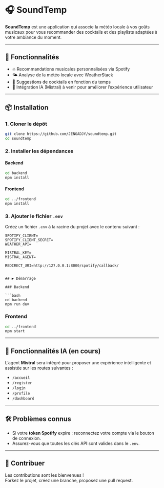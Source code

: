# 🎧 SoundTemp

**SoundTemp** est une application qui associe la météo locale à vos goûts musicaux pour vous recommander des cocktails et des playlists adaptées à votre ambiance du moment.

---

## 🚀 Fonctionnalités

- 🔥 Recommandations musicales personnalisées via Spotify
- 🌤️ Analyse de la météo locale avec WeatherStack
- 🍹 Suggestions de cocktails en fonction du temps
- 🤖 Intégration IA (Mistral) à venir pour améliorer l’expérience utilisateur

---

## 📦 Installation

### 1. Cloner le dépôt

```bash
git clone https://github.com/JENGADJY/soundtemp.git
cd soundtemp
```

### 2. Installer les dépendances

#### Backend

```bash
cd backend
npm install
```

#### Frontend

```bash
cd ../frontend
npm install
```

### 3. Ajouter le fichier `.env`

Créez un fichier `.env` à la racine du projet avec le contenu suivant :

```env
SPOTIFY_CLIENT=
SPOTIFY_CLIENT_SECRET=
WEATHER_API=

MISTRAL_KEY=
MISTRAL_AGENT=

REDIRECT_URI=http://127.0.0.1:8000/spotify/callback/


## ▶️ Démarrage

### Backend

```bash
cd backend
npm run dev
```

### Frontend

```bash
cd ../frontend
npm start
```

---

## 🧠 Fonctionnalités IA (en cours)

L’agent **Mistral** sera intégré pour proposer une expérience intelligente et assistée sur les routes suivantes :

- `/accueil`
- `/register`
- `/login`
- `/profile`
- `/dashboard`

---

## 🛠️ Problèmes connus

- Si votre **token Spotify** expire : reconnectez votre compte via le bouton de connexion.
- Assurez-vous que toutes les clés API sont valides dans le `.env`.

---

## 🤝 Contribuer

Les contributions sont les bienvenues !  
Forkez le projet, créez une branche, proposez une pull request.